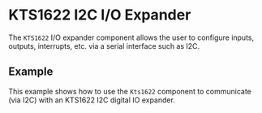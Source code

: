 # KTS1622 I2C I/O Expander

The `KTS1622` I/O expander component allows the user to configure inputs,
outputs, interrupts, etc. via a serial interface such as I2C.

## Example

This example shows how to use the `Kts1622` component to communicate (via I2C)
with an KTS1622 I2C digital IO expander.
